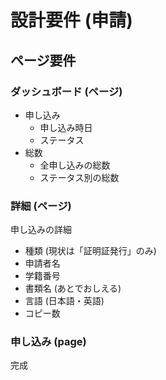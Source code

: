 # 設計要件 (申請)

## ページ要件

### ダッシュボード (ページ)

- 申し込み
  - 申し込み時日
  - ステータス
- 総数
  - 全申し込みの総数
  - ステータス別の総数

### 詳細 (ページ)

申し込みの詳細

- 種類 (現状は「証明証発行」のみ)
- 申請者名
- 学籍番号
- 書類名 (あとでおしえる)
- 言語 (日本語・英語)
- コピー数

### 申し込み (page)

完成
